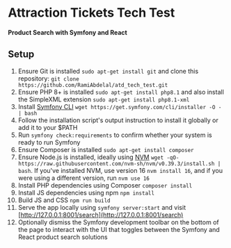 # Attraction Tickets Tech Test
#### Product Search with Symfony and React

## Setup
1. Ensure Git is installed `sudo apt-get install git` and clone this repository: `git clone https://github.com/RamiAbdelal/atd_tech_test.git`
2. Ensure PHP 8+ is installed `sudo apt-get install php8.1` and also install the SimpleXML extension `sudo apt-get install php8.1-xml`
3. Install [Symfony CLI](https://symfony.com/download) `wget https://get.symfony.com/cli/installer -O - | bash`
4. Follow the installation script's output instruction to install it globally or add it to your $PATH
5. Run `symfony check:requirements` to confirm whether your system is ready to run Symfony
6. Ensure Composer is installed `sudo apt-get install composer`
7. Ensure Node.js is installed, ideally using [NVM](https://github.com/nvm-sh/nvm) `wget -qO- https://raw.githubusercontent.com/nvm-sh/nvm/v0.39.3/install.sh | bash`. If you've installed NVM, use version 16 `nvm install 16`, and if you were using a different version, run `nvm use 16`
8. Install PHP dependencies using Composer `composer install`
9. Install JS dependencies using npm `npm install`
10. Build JS and CSS `npm run build`
11. Serve the app locally using `symfony server:start` and visit [http://127.0.0.1:8001/search](http://127.0.0.1:8001/search)
12. Optionally dismiss the Symfony development toolbar on the bottom of the page to interact with the UI that toggles between the Symfony and React product search solutions
